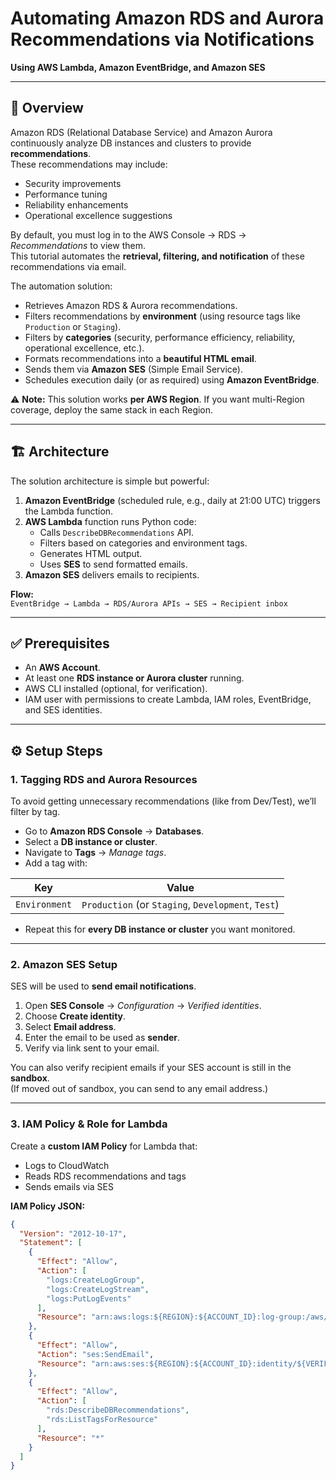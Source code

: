 # Automating Amazon RDS and Aurora Recommendations via Notifications  
**Using AWS Lambda, Amazon EventBridge, and Amazon SES**

---

## 📖 Overview

Amazon RDS (Relational Database Service) and Amazon Aurora continuously analyze DB instances and clusters to provide **recommendations**.  
These recommendations may include:

- Security improvements  
- Performance tuning  
- Reliability enhancements  
- Operational excellence suggestions  

By default, you must log in to the AWS Console → RDS → *Recommendations* to view them.  
This tutorial automates the **retrieval, filtering, and notification** of these recommendations via email.  

The automation solution:  
- Retrieves Amazon RDS & Aurora recommendations.  
- Filters recommendations by **environment** (using resource tags like `Production` or `Staging`).  
- Filters by **categories** (security, performance efficiency, reliability, operational excellence, etc.).  
- Formats recommendations into a **beautiful HTML email**.  
- Sends them via **Amazon SES** (Simple Email Service).  
- Schedules execution daily (or as required) using **Amazon EventBridge**.  

⚠️ **Note:** This solution works **per AWS Region**. If you want multi-Region coverage, deploy the same stack in each Region.

---

## 🏗️ Architecture

The solution architecture is simple but powerful:

1. **Amazon EventBridge** (scheduled rule, e.g., daily at 21:00 UTC) triggers the Lambda function.  
2. **AWS Lambda** function runs Python code:  
   - Calls `DescribeDBRecommendations` API.  
   - Filters based on categories and environment tags.  
   - Generates HTML output.  
   - Uses **SES** to send formatted emails.  
3. **Amazon SES** delivers emails to recipients.  

**Flow:**  
`EventBridge → Lambda → RDS/Aurora APIs → SES → Recipient inbox`

---

## ✅ Prerequisites

- An **AWS Account**.  
- At least one **RDS instance or Aurora cluster** running.  
- AWS CLI installed (optional, for verification).  
- IAM user with permissions to create Lambda, IAM roles, EventBridge, and SES identities.  

---

## ⚙️ Setup Steps

### 1. Tagging RDS and Aurora Resources

To avoid getting unnecessary recommendations (like from Dev/Test), we’ll filter by tag.  

- Go to **Amazon RDS Console** → **Databases**.  
- Select a **DB instance or cluster**.  
- Navigate to **Tags** → *Manage tags*.  
- Add a tag with:

| Key          | Value        |
|--------------|--------------|
| `Environment` | `Production` (or `Staging`, `Development`, `Test`) |

- Repeat this for **every DB instance or cluster** you want monitored.  

---

### 2. Amazon SES Setup

SES will be used to **send email notifications**.

1. Open **SES Console** → *Configuration* → *Verified identities*.  
2. Choose **Create identity**.  
3. Select **Email address**.  
4. Enter the email to be used as **sender**.  
5. Verify via link sent to your email.  

You can also verify recipient emails if your SES account is still in the **sandbox**.  
(If moved out of sandbox, you can send to any email address.)

---

### 3. IAM Policy & Role for Lambda

Create a **custom IAM Policy** for Lambda that:  
- Logs to CloudWatch  
- Reads RDS recommendations and tags  
- Sends emails via SES  

**IAM Policy JSON:**

```json
{
  "Version": "2012-10-17",
  "Statement": [
    {
      "Effect": "Allow",
      "Action": [
        "logs:CreateLogGroup",
        "logs:CreateLogStream",
        "logs:PutLogEvents"
      ],
      "Resource": "arn:aws:logs:${REGION}:${ACCOUNT_ID}:log-group:/aws/lambda/${LAMBDA_FUNCTION_NAME}:*"
    },
    {
      "Effect": "Allow",
      "Action": "ses:SendEmail",
      "Resource": "arn:aws:ses:${REGION}:${ACCOUNT_ID}:identity/${VERIFIED_EMAIL_ADDRESS}"
    },
    {
      "Effect": "Allow",
      "Action": [
        "rds:DescribeDBRecommendations",
        "rds:ListTagsForResource"
      ],
      "Resource": "*"
    }
  ]
}


